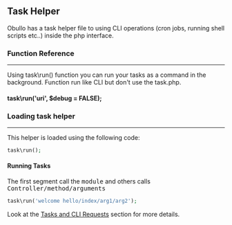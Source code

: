 ## Task Helper

Obullo has a task helper file to using CLI operations (cron jobs, running shell scripts etc..) inside the php interface.

### Function Reference

------

Using task\run() function you can run your tasks as a command in the background. Function run like CLI but don't use the task.php.

#### task\run('uri', $debug = FALSE);

### Loading task helper

-------

This helper is loaded using the following code:

```php
task\run();
```

#### Running Tasks

The first segment call the <samp>module</samp> and others calls <samp>Controller/method/arguments</samp>

```php
task\run('welcome hello/index/arg1/arg2');
```

Look at the [Tasks and CLI Requests](/docs/advanced/tasks-and-cli-requests) section for more details.